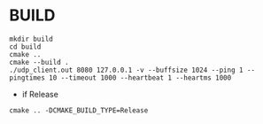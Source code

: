# BUILD

```shell
mkdir build
cd build
cmake ..
cmake --build .
./udp_client.out 8080 127.0.0.1 -v --buffsize 1024 --ping 1 --pingtimes 10 --timeout 1000 --heartbeat 1 --heartms 1000
```

- if Release

```shell
cmake .. -DCMAKE_BUILD_TYPE=Release
```
